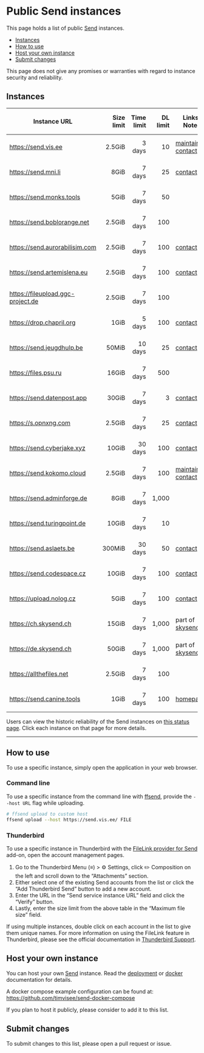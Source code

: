 # Public Send instances
This page holds a list of public [Send][send] instances.

- [Instances](#instances)
- [How to use](#how-to-use)
- [Host your own instance](#host-your-own-instance)
- [Submit changes](#submit-changes)

This page does not give any promises or warranties with regard to instance
security and reliability.

## Instances

Instance URL | Size<br>limit | Time<br>limit | DL<br>limit | Links/<br>Notes | Country | Version | Uptime<br>(90 days)
--- | ---: | ---: | ---: | --- | ---: | --- | ---
https://send.vis.ee | 2.5GiB | 3 days | 10 | [maintainer](https://github.com/timvisee), [contact](https://timvisee.com/contact) | Netherlands 🇳🇱 | ![version](https://img.shields.io/badge/dynamic/json?label=version&query=version&url=https://send.vis.ee/__version__) | ![Uptime (90 days)](https://img.shields.io/uptimerobot/ratio/90/m794230691-8f60854620eb9d40dae7461e)
https://send.mni.li | 8GiB | 7 days | 25 | [contact](https://simplex.chat/contact#/?v=2-5&smp=smp%3A%2F%2FHG6d9i0a0xByjiaMl2Ja50n4LvwTNodHR03NImjI-W8%3D%40smp.mni.li%2FrdawfIlxAGy0bGqi0exZQtfkrO76JTC4%23%2F%3Fv%3D1-2%26dh%3DMCowBQYDK2VuAyEAxT_5ZAwwhuHthlIOKMKaHfdvrHA84NFlz8ux4aklk3w%253D) | Germany 🇩🇪 | ![version](https://img.shields.io/badge/dynamic/json?label=version&query=version&url=https://send.mni.li/__version__) | ![Uptime (90 days)](https://img.shields.io/uptimerobot/ratio/90/m794230704-256d7241d3fc3712ed74671c)
https://send.monks.tools | 5GiB | 7 days | 50 | | United States 🇺🇸 | ![version](https://img.shields.io/badge/dynamic/json?label=version&query=version&url=https://send.monks.tools/__version__) | ![Uptime (90 days)](https://img.shields.io/uptimerobot/ratio/90/m794230706-152180f0f00c3516167167fd)
https://send.boblorange.net | 2.5GiB | 7 days | 100 | | Portugal 🇵🇹 | ![version](https://img.shields.io/badge/dynamic/json?label=version&query=version&url=https://send.boblorange.net/__version__) | ![Uptime (90 days)](https://img.shields.io/uptimerobot/ratio/90/m794230709-6647754935bde8c9e48f74b0)
https://send.aurorabilisim.com | 2.5GiB | 7 days | 100 | [contact](https://www.aurorabilisim.com/iletisim/) | Turkey 🇹🇷 | ![version](https://img.shields.io/badge/dynamic/json?label=version&query=version&url=https://send.aurorabilisim.com/__version__) | ![Uptime (90 days)](https://img.shields.io/uptimerobot/ratio/90/m794230712-50b203eb6aba33e7ed9f35a4)
https://send.artemislena.eu | 2.5GiB | 7 days | 100 | [contact](https://artemislena.eu/contact.html) | Germany 🇩🇪 | ![version](https://img.shields.io/badge/dynamic/json?label=version&query=version&url=https://send.artemislena.eu/__version__) | ![Uptime (90 days)](https://img.shields.io/uptimerobot/ratio/90/m794230717-7d15b7ccd3aa5630bba41a8a)
https://fileupload.ggc-project.de | 2.5GiB | 7 days | 100 | | Germany 🇩🇪 | ![version](https://img.shields.io/badge/dynamic/json?label=version&query=version&url=https://fileupload.ggc-project.de/__version__) | ![Uptime (90 days)](https://img.shields.io/uptimerobot/ratio/90/m794230727-a652ecfbd4604f532e0ff48c)
https://drop.chapril.org | 1GiB | 5 days | 100 | [contact](https://www.chapril.org/contact.html) | Germany 🇩🇪 | ![version](https://img.shields.io/badge/dynamic/json?label=version&query=version&url=https://drop.chapril.org/__version__) | ![Uptime (90 days)](https://img.shields.io/uptimerobot/ratio/90/m794230729-fd070e4aa8a6601035d9425a)
https://send.jeugdhulp.be | 50MiB | 10 days | 25 | [contact](https://www.jeugdhulp.be/contact) | France 🇫🇷 | ![version](https://img.shields.io/badge/dynamic/json?label=version&query=version&url=https://send.jeugdhulp.be/__version__) | ![Uptime (90 days)](https://img.shields.io/uptimerobot/ratio/90/m794230732-350359a789fe5d02bdb5ad6d)
https://files.psu.ru | 16GiB | 7 days | 500 | | Russia 🇷🇺 | ![version](https://img.shields.io/badge/dynamic/json?label=version&query=version&url=https://files.psu.ru/__version__) | ![Uptime (90 days)](https://img.shields.io/uptimerobot/ratio/90/m794230735-2d39e5d423d54366178406da)
https://send.datenpost.app | 30GiB | 7 days | 3 | [contact](mailto:info@webality.de) | Germany 🇩🇪 | ![version](https://img.shields.io/badge/dynamic/json?label=version&query=version&url=https://send.datenpost.app/__version__) | ![Uptime (90 days)](https://img.shields.io/uptimerobot/ratio/90/m794230691-8f60854620eb9d40dae7461e)
https://s.opnxng.com | 2.5GiB | 7 days | 25 | [contact](https://about.opnxng.com/) | Singapore 🇸🇬 | ![version](https://img.shields.io/badge/dynamic/json?label=version&query=version&url=https://s.opnxng.com/__version__) | ![Uptime (90 days)](https://img.shields.io/uptimerobot/ratio/90/m794398378-baf9f42c4a7e416bc51f5ba0)
https://send.cyberjake.xyz | 10GiB | 30 days | 100 | [contact](mailto:connect@cyberjake.xyz) | United States 🇺🇸 | ![version](https://img.shields.io/badge/dynamic/json?label=version&query=version&url=https://send.cyberjake.xyz/__version__) | ![Uptime (90 days)](https://img.shields.io/uptimerobot/ratio/90/m794455795-2d6b721c8e5dfcc8dcdae877)
https://send.kokomo.cloud | 2.5GiB | 7 days | 100 | [maintainer](https://github.com/kokomo123), [contact](mailto:admin@kokomo.cloud) | United States 🇺🇸 | ![version](https://img.shields.io/badge/dynamic/json?label=version&query=version&url=https://send.kokomo.cloud/__version__) | ![Uptime (90 days)](https://img.shields.io/uptimerobot/ratio/90/m794630156-5be85f191fc02e133c49732f)
https://send.adminforge.de | 8GiB | 7 days | 1,000 | | Germany 🇩🇪 | ![version](https://img.shields.io/badge/dynamic/json?label=version&query=version&url=https://send.adminforge.de/__version__) | ![Uptime (90 days)](https://img.shields.io/uptimerobot/ratio/90/m794906532-6e73246019e2869040265ed5)
https://send.turingpoint.de | 10GiB | 7 days | 10 | | Germany 🇩🇪 | ![version](https://img.shields.io/badge/dynamic/json?label=version&query=version&url=https://send.turingpoint.de/__version__) | ![Uptime (90 days)](https://img.shields.io/uptimerobot/ratio/90/m794987552-6ad4b750a79fc8140bbf8c97)
https://send.aslaets.be | 300MiB | 30 days | 50 | [contact](mailto:webmaster@aslaets.be) | Germany 🇩🇪 | ![version](https://img.shields.io/badge/dynamic/json?label=version&query=version&url=https://send.aslaets.be/__version__) | ![Uptime (90 days)](https://img.shields.io/uptimerobot/ratio/90/m796304730-80bcaabc08d1802eafa0d662)
https://send.codespace.cz | 10GiB | 7 days | 100 | [contact](mailto:admin@codespace.cz) | Czechia 🇨🇿 | ![version](https://img.shields.io/badge/dynamic/json?label=version&query=version&url=https://send.codespace.cz/__version__) | ![Uptime (90 days)](https://img.shields.io/uptimerobot/ratio/90/m796740556-25b70adf323084cded55b231)
https://upload.nolog.cz | 5GiB | 7 days | 100 | [contact](mailto:nolog-it@riseup.net) | Czechia 🇨🇿 | ![version](https://img.shields.io/badge/dynamic/json?label=version&query=version&url=https://upload.nolog.cz/__version__) | ![Uptime (90 days)](https://img.shields.io/uptimerobot/ratio/90/m796768026-a26ef6bfc4e5959bdd313296)
https://ch.skysend.ch | 15GiB | 7 days | 1,000 | part of [skysend.ch](https://skysend.ch/) | Switzerland 🇨🇭 | ![version](https://img.shields.io/badge/dynamic/json?label=version&query=version&url=https://ch.skysend.ch/__version__) | ![Uptime (90 days)](https://img.shields.io/uptimerobot/ratio/90/m797357165-5d5c29949fb94352551184e1)
https://de.skysend.ch | 50GiB | 7 days | 1,000 | part of [skysend.ch](https://skysend.ch/) | Germany 🇩🇪 | ![version](https://img.shields.io/badge/dynamic/json?label=version&query=version&url=https://de.skysend.ch/__version__) | ![Uptime (90 days)](https://img.shields.io/uptimerobot/ratio/90/m797357171-737c07b9f3fddbd4f5dce7b2)
https://allthefiles.net | 2.5GiB | 7 days | 100 | | United States 🇺🇸 | ![version](https://img.shields.io/badge/dynamic/json?label=version&query=version&url=https://allthefiles.net/__version__) | ![Uptime (90 days)](https://img.shields.io/uptimerobot/ratio/90/m797357172-950f64be6e11b7e57e771736)
https://send.canine.tools | 1GiB | 7 days | 100 | [homepage](https://canine.tools/) | United States 🇺🇸 | ![version](https://img.shields.io/badge/dynamic/json?label=version&query=version&url=https://send.canine.tools/__version__) | ![Uptime (90 days)](https://img.shields.io/uptimerobot/ratio/90/m797597760-4d387ccb840fd13dbecccaea)

Users can view the historic reliability of the Send instances on [this status page](https://stats.uptimerobot.com/5917xHMX01). Click each instance on that page for more details.

---

## How to use

To use a specific instance, simply open the application in your web browser.

### Command line

To use a specific instance from the command line with [ffsend][ffsend], provide
the `--host URL` flag while uploading.

```bash
# ffsend upload to custom host
ffsend upload --host https://send.vis.ee/ FILE
```

### Thunderbird

To use a specific instance in Thunderbird with the [FileLink provider for Send](https://addons.thunderbird.net/thunderbird/addon/filelink-provider-for-send/) add-on, open the account management pages.
1. Go to the Thunderbird Menu (≡) > ⚙️ Settings, click ✏️ Composition on the left and scroll down to the “Attachments” section.
2. Either select one of the existing Send accounts from the list or click the “Add Thunderbird Send” button to add a new account.
3. Enter the URL in the “Send service instance URL” field and click the “Verify” button.
4. Lastly, enter the size limit from the above table in the “Maximum file size” field.

If using multiple instances, double click on each account in the list to give them unique names. For more information on using the FileLink feature in Thunderbird, please see the official documentation in [Thunderbird Support](https://support.mozilla.org/kb/filelink-large-attachments).

## Host your own instance

You can host your own [Send][send] instance. Read the
[deployment](https://github.com/timvisee/send#deployment) or [docker](https://github.com/timvisee/send/blob/master/docs/docker.md) documentation for details.

A docker compose example configuration can be found at:
https://github.com/timvisee/send-docker-compose

If you plan to host it publicly, please consider to add it to this list.

## Submit changes

To submit changes to this list, please open a pull request or issue.

[send]: https://github.com/timvisee/send
[ffsend]: https://github.com/timvisee/ffsend
